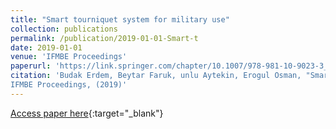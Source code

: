 ```yaml
---
title: "Smart tourniquet system for military use"
collection: publications
permalink: /publication/2019-01-01-Smart-t
date: 2019-01-01
venue: 'IFMBE Proceedings'
paperurl: 'https://link.springer.com/chapter/10.1007/978-981-10-9023-3_51'
citation: 'Budak Erdem, Beytar Faruk, unlu Aytekin, Erogul Osman, "Smart tourniquet system for military use"
IFMBE Proceedings, (2019)'
---
```

[Access paper here](https://link.springer.com/chapter/10.1007/978-981-10-9023-3_51){:target="_blank"}

